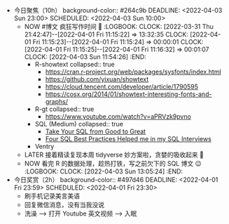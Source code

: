 - 今日聚焦（10h）
  background-color:: #264c9b
  DEADLINE: <2022-04-03 Sun 23:00>
  SCHEDULED: <2022-04-03 Sun 10:00>
	- NOW #博文 疯狂写作时间 📃
	  :LOGBOOK:
	  CLOCK: [2022-03-31 Thu 21:42:47]--[2022-04-01 Fri 11:15:22] =>  13:32:35
	  CLOCK: [2022-04-01 Fri 11:15:23]--[2022-04-01 Fri 11:15:24] =>  00:00:01
	  CLOCK: [2022-04-01 Fri 11:15:25]--[2022-04-01 Fri 11:16:32] =>  00:01:07
	  CLOCK: [2022-04-03 Sun 11:54:26]
	  :END:
		- R-showtext
		  collapsed:: true
			- https://cran.r-project.org/web/packages/sysfonts/index.html
			- https://github.com/yixuan/showtext
			- https://cloud.tencent.com/developer/article/1790595
			- https://cosx.org/2014/01/showtext-interesting-fonts-and-graphs/
		- R-gt
		  collapsed:: true
			- https://www.youtube.com/watch?v=aPRVzk9pvno
		- SQL (Medium)
		  collapsed:: true
			- [Take Your SQL from Good to Great](https://towardsdatascience.com/take-your-sql-from-good-to-great-part-1-3ae61539e92a)
			- [Four SQL Best Practices Helped me in my SQL Interviews](https://medium.com/@Hong_Tang/four-sql-best-practices-helped-me-in-my-sql-interviews-68e686b6d28a)
		- Ventry
	- LATER 接着精读复现本周 tidyverse 妙方案啦，贪婪的吸收起来 🤗
	- NOW 看完 R 的数据处理，趁热打铁，写之前欠下的 SQL 博文 😉
	  :LOGBOOK:
	  CLOCK: [2022-04-03 Sun 13:05:24]
	  :END:
- 今日奖赏（2h）
  background-color:: #497d46
  DEADLINE: <2022-04-01 Fri 23:59>
  SCHEDULED: <2022-04-01 Fri 23:30>
	- 刷手机记录美言美语
	- 回复微信消息，没有当我没说
	- 洗澡 --> 打开 Youtube 英文视频 --> 入眠